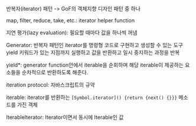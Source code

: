 반복자(iterator) 패턴 -> GoF의 객체지향 디자인 패턴 중 하나

map, filter, reduce, take, etc.: iterator helper function

지연 평가(lazy evaluation): 필요할 때마다 값을 하나씩 꺼냄

Generator: 반복자 패턴인 iterator를 명령형 코드로 구현하고 생성할 수 있는 도구
yield 키워드가 있는 지점까지 실행하고 값을 반환하고 일시 중지하는 과정을 반복

yield\*: generator function안에서 iterable을 순회하며 해당 iterable이 제공하는 요소들을 순차적으로 반환하도록 해준다.

iteration protocol: 자바스크립트의 규약

iterable: iterator를 반환하는 `[Symbol.iterator]() {return {next() {}}}` 메소드를 가진 객체

IterableIterator: Iterator이면서 동시에 Iterable인 값
